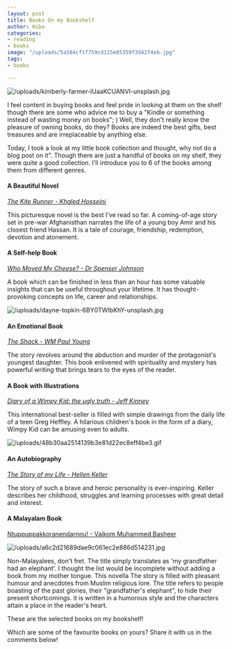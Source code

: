 ```yaml
---
layout: post
title: Books On my Bookshelf
author: Hiba
categories:
- reading
- books
image: "/uploads/5a584cf1f759cd115e85359f3d42f4eb.jpg"
tags:
- books

---
```

![/uploads/kimberly-farmer-lUaaKCUANVI-unsplash.jpg](https://app.forestry.io/sites/fk1-wacxdaotlw/body-media//uploads/kimberly-farmer-lUaaKCUANVI-unsplash.jpg)

I feel content in buying books and feel pride in looking at them on the shelf though there are some who advice me to buy a "Kindle or something instead of wasting money on books"; ) Well, they don't really know the pleasure of owning books, do they? Books are indeed the best gifts, best treasures and are irreplaceable by anything else.

Today, I took a look at my little book collection and thought, why not do a blog post on it". Though there are just a handful of books on my shelf, they were quite a good collection. I'll introduce you to 6 of the books among them from different genres.

#### A Beautiful Novel

[_The Kite Runner - Khaled Hosseini_](https://www.goodreads.com/book/show/77203.The_Kite_Runner "The Kite Runner-goodreads")

This picturesque novel is the best I've read so far. A coming-of-age story set in pre-war Afghanisthan narrates the life of a young boy Amir and his closest friend Hassan. It is a tale of courage, friendship, redemption, devotion and atonement.

#### A Self-help Book

[_Who Moved My Cheese? - Dr Spenser Johnson_](https://www.goodreads.com/book/show/4894.Who_Moved_My_Cheese_ "Who moved my cheese?")

A book which can be finished in less than an hour has some valuable insights that can be useful throughout your lifetime. It has thought-provoking concepts on life, career and relationships.

![/uploads/dayne-topkin-6BY0TWIbKhY-unsplash.jpg](https://app.forestry.io/sites/fk1-wacxdaotlw/body-media//uploads/dayne-topkin-6BY0TWIbKhY-unsplash.jpg)

#### An Emotional Book

[_The Shack - WM Paul Young_](https://www.goodreads.com/book/show/40874325-the-shack "The shack")

The story revolves around the abduction and murder of the protagonist's youngest daughter. This book enlivened with spirituality and mystery has powerful writing that brings tears to the eyes of the reader.

#### A Book with Illustrations

[_Diary of a Wimpy Kid: the ugly truth - Jeff Kinney_]()

This international best-seller is filled with simple drawings from the daily life of a teen Greg Heffley. A hilarious children's book in the form of a diary, Wimpy Kid can be amusing even to adults.

![/uploads/48b30aa2514139b3e81d22ec8eff4be3.gif](https://app.forestry.io/sites/fk1-wacxdaotlw/body-media//uploads/48b30aa2514139b3e81d22ec8eff4be3.gif)

#### An Autobiography

[_The Story of my Life - Hellen Keller_](https://www.goodreads.com/book/show/821611.The_Story_of_My_Life "The Story of my Life")

The story of such a brave and heroic personality is ever-inspiring. Keller describes her childhood, struggles and learning processes with great detail and interest.

#### A Malayalam Book

[Ntuppuppakkoranendarnnu! - Vaikom Muhammed Basheer](https://www.goodreads.com/fr/book/show/35223097-ntuppuppakkoranendarnnu "Ntuppuppakkoranendarnnu!")

![/uploads/a6c2d21689dae9c061ec2e886d514231.jpg](https://app.forestry.io/sites/fk1-wacxdaotlw/body-media//uploads/a6c2d21689dae9c061ec2e886d514231.jpg)

Non-Malayalees, don't fret. The title simply translates as 'my grandfather had an elephant'. I thought the list would be incomplete without adding a book from my mother tongue. This novella The story is filled with pleasant humour and anecdotes from Muslim religious lore. The title refers to people boasting of the past glories, their "grandfather's elephant", to hide their present shortcomings. it is written in a humorous style and the characters attain a place in the reader's heart.

These are the selected books on my bookshelf!

Which are some of the favourite books on yours? Share it with us in the comments below!